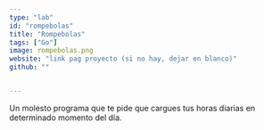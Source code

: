 ```yaml
---
type: "lab"
id: "rompebolas"
title: "Rompebolas"
tags: ["Go"]
image: rompebolas.png
website: "link pag proyecto (si no hay, dejar en blanco)"
github: ""


---
```


Un molesto programa que te pide que cargues tus horas diarias en determinado momento del día.